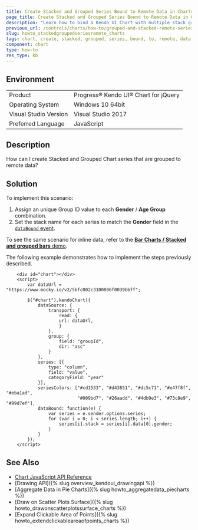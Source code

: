 ```yaml
---
title: Create Stacked and Grouped Series Bound to Remote Data in Charts
page_title: Create Stacked and Grouped Series Bound to Remote Data in Charts
description: "Learn how to bind a Kendo UI Chart with multiple stack groups to remote data."
previous_url: /controls/charts/how-to/grouped-and-stacked-remote-series
slug: howto_stackedgroupedseriesremote_charts
tags: chart, create, stacked, grouped, series, bound, to, remote, data
component: chart
type: how-to
res_type: kb
---
```


## Environment

<table>
 <tr>
  <td>Product</td>
  <td>Progress® Kendo UI® Chart for jQuery</td>
 </tr>
 <tr>
  <td>Operating System</td>
  <td>Windows 10 64bit</td>
 </tr>
 <tr>
  <td>Visual Studio Version</td>
  <td>Visual Studio 2017</td>
 </tr>
 <tr>
  <td>Preferred Language</td>
  <td>JavaScript</td>
 </tr>
</table>

## Description

How can I create Stacked and Grouped Chart series that are grouped to remote data?

## Solution

To implement this scenario:

1. Assign an unique Group ID value to each **Gender** / **Age Group** combination.
1. Set the stack name for each series to match the **Gender** field in the [`dataBound` event](/api/javascript/dataviz/ui/chart/events/databound).

To see the same scenario for inline data, refer to the [**Bar Charts / Stacked and grouped bars** demo](https://demos.telerik.com/kendo-ui/bar-charts/grouped-stacked-bar).

The following example demonstrates how to implement the steps previously described.

```dojo
    <div id="chart"></div>
    <script>
        var dataUrl = "https://www.mocky.io/v2/5bfc002c3100006f0039bbff";

        $("#chart").kendoChart({
            dataSource: {
                transport: {
                    read: {
                    url: dataUrl,
                    }
                },
                group: {
                    field: "groupId",
                    dir: "asc"
                }
            },
            series: [{
                type: "column",
                field: "value",
                categoryField: "year"
            }],
            seriesColors: ["#cd1533", "#d43851", "#dc5c71", "#e47f8f", "#eba1ad",
                           "#009bd7", "#26aadd", "#4db9e3", "#73c8e9", "#99d7ef"],
            dataBound: function(e) {
                var series = e.sender.options.series;
                for (var i = 0; i < series.length; i++) {
                    series[i].stack = series[i].data[0].gender;
                }
            }
        });
    </script>
```

## See Also

* [Chart JavaScript API Reference](/api/javascript/dataviz/ui/chart)
* [Drawing API]({% slug overview_kendoui_drawingapi %})
* [Aggregate Data in Pie Charts]({% slug howto_aggregatedata_piecharts %})
* [Draw on Scatter Plots Surface]({% slug howto_drawonscatterplotssurface_charts %})
* [Expand Clickable Area of Points]({% slug howto_extendclickableareaofpoints_charts %})
